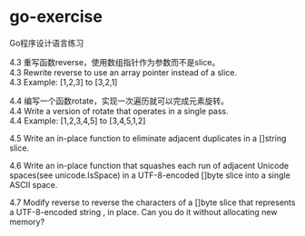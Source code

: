 # go-exercise
Go程序设计语言练习
<br>

4.3 重写函数reverse，使用数组指针作为参数而不是slice。<br>
4.3 Rewrite reverse to use an array pointer instead of a slice.<br>
4.3 Example: [1,2,3] to [3,2,1]

4.4 编写一个函数rotate，实现一次遍历就可以完成元素旋转。<br>
4.4 Write a version of rotate that operates in a single pass.<br>
4.4 Example: [1,2,3,4,5] to [3,4,5,1,2]

4.5 Write an in-place function to eliminate adjacent duplicates in a []string slice.

4.6 Write an in-place function that squashes each run of adjacent Unicode spaces(see unicode.IsSpace) in a UTF-8-encoded []byte slice into a single ASCII space.

4.7 Modify reverse to reverse the characters of a []byte slice that represents a UTF-8-encoded string , in place. Can you do it without allocating new memory?